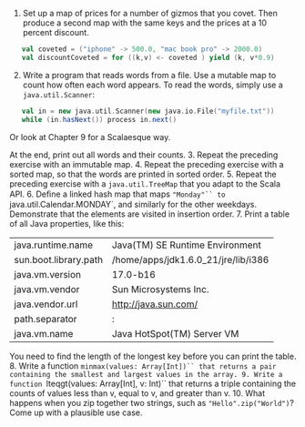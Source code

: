 1. Set up a map of prices for a number of gizmos that you covet. Then produce a second map with the same keys and the prices at a 10 percent discount.
 ```scala
    val coveted = ("iphone" -> 500.0, "mac book pro" -> 2000.0)
    val discountCoveted = for ((k,v) <- coveted ) yield (k, v*0.9)
```

2. Write a program that reads words from a file. Use a mutable map to count how often each word appears. To read the words, simply use a `java.util.Scanner`:
 ```scala
    val in = new java.util.Scanner(new java.io.File("myfile.txt"))
    while (in.hasNext()) process in.next()
```

 Or look at Chapter 9 for a Scalaesque way.

 At the end, print out all words and their counts.
3. Repeat the preceding exercise with an immutable map.
4. Repeat the preceding exercise with a sorted map, so that the words are printed in sorted order.
5. Repeat the preceding exercise with a `java.util.TreeMap` that you adapt to the Scala API.
6. Deﬁne a linked hash map that maps `"Monday"`` to `java.util.Calendar.MONDAY`, and similarly for the other weekdays. Demonstrate that the elements are visited in insertion order.
7. Print a table of all Java properties, like this:

 |   |   |
 |---|---|
 | java.runtime.name     | Java(TM) SE Runtime Environment
 | sun.boot.library.path | /home/apps/jdk1.6.0_21/jre/lib/i386
 | java.vm.version       | 17.0-b16
 | java.vm.vendor        | Sun Microsystems Inc.
 | java.vendor.url       | http://java.sun.com/
 | path.separator        | :
 | java.vm.name          | Java HotSpot(TM) Server VM
 
 You need to find the length of the longest key before you can print the table.
8. Write a function `minmax(values: Array[Int])`` that returns a pair containing the smallest and largest values in the array.
9. Write a function `lteqgt(values: Array[Int], v: Int)`` that returns a triple containing the counts of values less than v, equal to v, and greater than v.
10. What happens when you zip together two strings, such as `"Hello".zip("World")`? Come up with a plausible use case.
